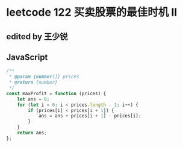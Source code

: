 # leetcode 122 买卖股票的最佳时机 II

## edited by 王少锐

## JavaScript

```javascript
/**
 * @param {number[]} prices
 * @return {number}
 */
const maxProfit = function (prices) {
    let ans = 0;
    for (let i = 0; i < prices.length - 1; i++) {
        if (prices[i] < prices[i + 1]) {
            ans = ans + prices[i + 1] - prices[i];
        }
    }
    return ans;
};
```
